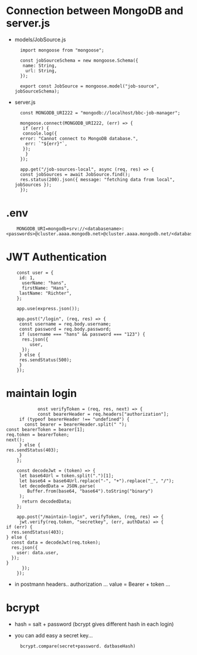 # Connection between MongoDB and server.js

- models/JobSource.js

        import mongoose from "mongoose";

        const jobSourceSchema = new mongoose.Schema({
         name: String,
          url: String,
        });

        export const JobSource = mongoose.model("job-source", jobSourceSchema);

- server.js

        const MONGODB_URI222 = "mongodb://localhost/bbc-job-manager";

        mongoose.connect(MONGODB_URI222, (err) => {
         if (err) {
         console.log({
        error: "Cannot connect to MongoDB database.",
          err: `"${err}"`,
         });
          }
        });

        app.get("/job-sources-local", async (req, res) => {
        const jobSources = await JobSource.find();
        res.status(200).json({ message: "fetching data from local", jobSources });
        });

# .env

        MONGODB_URI=mongodb+srv://<databasename>:<passwords>@cluster.aaaa.mongodb.net>@cluster.aaaa.mongodb.net/<databasename>

# JWT Authentication

        const user = {
         id: 1,
          userName: "hans",
          firstName: "Hans",
         lastName: "Richter",
        };

        app.use(express.json());

        app.post("/login", (req, res) => {
         const username = req.body.username;
         const password = req.body.password;
         if (username === "hans" && password === "123") {
          res.json({
             user,
          });
         } else {
         res.sendStatus(500);
         }
        });

# maintain login

                onst verifyToken = (req, res, next) => {
                const bearerHeader = req.headers["authorization"];
         if (typeof bearerHeader !== "undefined") {
           const bearer = bearerHeader.split(" ");
    const bearerToken = bearer[1];
    req.token = bearerToken;
    next();
         } else {
    res.sendStatus(403);
         }
        };

        const decodeJwt = (token) => {
         let base64Url = token.split(".")[1];
         let base64 = base64Url.replace("-", "+").replace("_", "/");
         let decodedData = JSON.parse(
            Buffer.from(base64, "base64").toString("binary")
         );
          return decodedData;
        };

        app.post("/maintain-login", verifyToken, (req, res) => {
         jwt.verify(req.token, "secretkey", (err, authData) => {
    if (err) {
      res.sendStatus(403);
    } else {
      const data = decodeJwt(req.token);
      res.json({
        user: data.user,
      });
    }
          });
        });

- in postmann headers.. authorization ... value = Bearer + token ...

# bcrypt

- hash = salt + password (bcrypt gives different hash in each login)

- you can add easy a secret key...

        bcrypt.compare(secret+password. datbaseHash)
